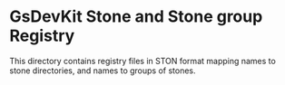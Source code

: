 # GsDevKit Stone and Stone group Registry

This directory contains registry files in STON format mapping names to stone directories, and names to groups of stones.
